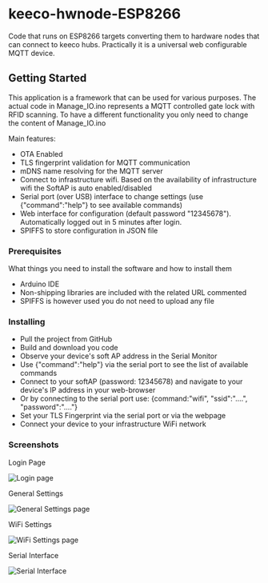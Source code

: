 # keeco-hwnode-ESP8266

Code that runs on ESP8266 targets converting them to hardware nodes that can connect to keeco hubs. Practically it is a universal web configurable MQTT device. 

## Getting Started

This application is a framework that can be used for various purposes. The actual code in Manage_IO.ino represents a MQTT controlled gate lock with RFID scanning. To have a different functionality you only need to change the content of Manage_IO.ino

Main features:
- OTA Enabled
- TLS fingerprint validation for MQTT communication
- mDNS name resolving for the MQTT server
- Connect to infrastructure wifi. Based on the availability of infrastructure wifi the SoftAP is auto enabled/disabled
- Serial port (over USB) interface to change settings (use {"command":"help"} to see available commands)
- Web interface for configuration (default password "12345678"). Automatically logged out in 5 minutes after login.
- SPIFFS to store configuration in JSON file

### Prerequisites

What things you need to install the software and how to install them

- Arduino IDE
- Non-shipping libraries are included with the related URL commented
- SPIFFS is however used you do not need to upload any file


### Installing

- Pull the project from GitHub
- Build and download you code
- Observe your device's soft AP address in the Serial Monitor
- Use {"command":"help"} via the serial port to see the list of available commands 
- Connect to your softAP (password: 12345678) and navigate to your device's IP address in your web-browser
- Or by connecting to the serial port use: {command:"wifi", "ssid":"....", "password":"...."}
- Set your TLS Fingerprint via the serial port or via the webpage
- Connect your device to your infrastructure WiFi network

### Screenshots

Login Page

![Login page](https://i.imgur.com/sRYtBYO.jpg)

General Settings

![General Settings page](https://imgur.com/mkoUqyW.jpg)

WiFi Settings

![WiFi Settings page](https://imgur.com/FmE9RwV.jpg)

Serial Interface

![Serial Interface](https://imgur.com/PMPGhJw.jpg)



